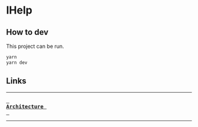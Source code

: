 # IHelp

## How to dev

This project can be run.

```sh
yarn
yarn dev
```

## Links

---

**[<kbd> <br> Architecture <br> </kbd>][Architecture]**

---

[Architecture]: https://github.com/AlcorBBX/IHelp/blob/master/docs/achitecture.md
